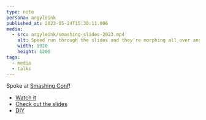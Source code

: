 ```yaml
---
type: note
persona: argyleink
published_at: 2023-05-24T15:30:11.006
media:
  - src: argyleink/smashing-slides-2023.mp4
    alt: Speed run through the slides and they're morphing all over and looking sweet
    width: 1920
    height: 1200
tags: 
  - media
  - talks
---
```


Spoke at [Smashing Conf](https://smashingconf.com/sf-2023/schedule#day2)!

- [Watch it](https://www.youtube.com/watch?v=P6Mk03isfZ8&list=PLxQqv_fazRs1euwYI0DxHXAZRvhntOwPn&index=12)
- [Check out the slides](https://smashing-transitions.netlify.app/)
- [DIY](https://github.com/argyleink/morphull)